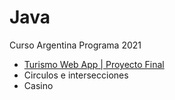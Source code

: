 # Java
Curso Argentina Programa 2021

+ [Turismo Web App | Proyecto Final](https://github.com/caro-oviedo/turismo-webapp) 
+ Circulos e intersecciones
+ Casino
